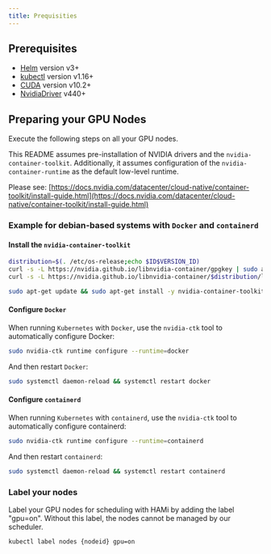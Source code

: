 ```yaml
---
title: Prequisities
---
```


## Prerequisites

- [Helm](https://helm.sh/zh/docs/) version v3+
- [kubectl](https://kubernetes.io/docs/tasks/tools/install-kubectl/) version v1.16+
- [CUDA](https://developer.nvidia.com/cuda-toolkit) version v10.2+
- [NvidiaDriver](https://www.nvidia.cn/drivers/unix/) v440+

## Preparing your GPU Nodes

Execute the following steps on all your GPU nodes.

This README assumes pre-installation of NVIDIA drivers and the `nvidia-container-toolkit`. Additionally, it assumes configuration of the `nvidia-container-runtime` as the default low-level runtime.

Please see: [https://docs.nvidia.com/datacenter/cloud-native/container-toolkit/install-guide.html](https://docs.nvidia.com/datacenter/cloud-native/container-toolkit/install-guide.html)

### Example for debian-based systems with `Docker` and `containerd`

#### Install the `nvidia-container-toolkit`

```bash
distribution=$(. /etc/os-release;echo $ID$VERSION_ID)
curl -s -L https://nvidia.github.io/libnvidia-container/gpgkey | sudo apt-key add -
curl -s -L https://nvidia.github.io/libnvidia-container/$distribution/libnvidia-container.list | sudo tee /etc/apt/sources.list.d/libnvidia-container.list

sudo apt-get update && sudo apt-get install -y nvidia-container-toolkit
```

#### Configure `Docker`

When running `Kubernetes` with `Docker`, use the `nvidia-ctk` tool to automatically configure Docker:

```bash
sudo nvidia-ctk runtime configure --runtime=docker
```

And then restart `Docker`:

```bash
sudo systemctl daemon-reload && systemctl restart docker
```


#### Configure `containerd`

When running `Kubernetes` with `containerd`, use the `nvidia-ctk` tool to automatically configure containerd:

```bash
sudo nvidia-ctk runtime configure --runtime=containerd
```

And then restart `containerd`:

```bash
sudo systemctl daemon-reload && systemctl restart containerd
```

### Label your nodes

Label your GPU nodes for scheduling with HAMi by adding the label "gpu=on". Without this label, the nodes cannot be managed by our scheduler.

```
kubectl label nodes {nodeid} gpu=on
```
